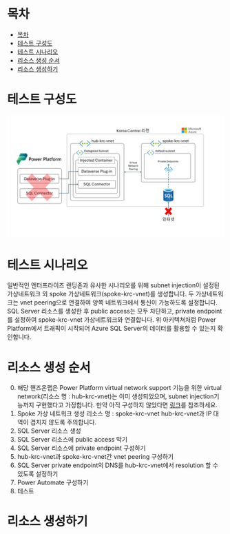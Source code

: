 # 목차
  
- [목차](#목차)
- [테스트 구성도](#테스트-구성도)
- [테스트 시나리오](#테스트-시나리오)
- [리소스 생성 순서](#리소스-생성-순서)
- [리소스 생성하기](#리소스-생성하기)

# 테스트 구성도

![Power Platform 가상 네트워크 지원 기능을 나타낸 아키텍쳐쳐](screenshots/test-scenario-hands-on-lab.jpg)

# 테스트 시나리오
  
일반적인 엔터프라이즈 랜딩존과 유사한 시나리오를 위해 subnet injection이 설정된 가상네트워크 외 spoke 가상네트워크(spoke-krc-vnet)를 생성합니다. 두 가상네트워크는 vnet peering으로 연결하여 양쪽 네트워크에서 통신이 가능하도록 설정합니다. SQL Server 리소스를 생성한 후 public access는 모두 차단하고, private endpoint를 설정하여 spoke-krc-vnet 가상네트워크와 연결합니다. 위 아키텍쳐처럼 Power Platform에서 트래픽이 시작되어 Azure SQL Server의 데이터를 활용할 수 있는지 확인합니다.
  
# 리소스 생성 순서

0. 해당 핸즈온랩은 Power Platform virtual network support 기능을 위한 virtual network(리소스 명 : hub-krc-vnet)는 이미 생성되었으며, subnet injection기능까지 구현했다고 가정합니다. 만약 아직 구성하지 않았다면 [링크](https://github.com/youkhi/Power-Platform-virtual-network-support/blob/main/Configuration%20Hands%20on%20Lab.md)를 참조하세요.  
1. Spoke 가상 네트워크 생성
   리소스 명 : spoke-krc-vnet
   hub-krc-vnet과 IP 대역이 겹치지 않도록 주의합니다.
2. SQL Server 리소스 생성
3. SQL Server 리소스에 public access 막기
4. SQL Server 리소스에 private endpoint 구성하기
5. hub-krc-vnet과 spoke-krc-vnet간 vnet peering 구성하기
6. SQL Server private endpoint의 DNS를 hub-krc-vnet에서 resolution 할 수 있도록 설정하기
7. Power Automate 구성하기
8. 테스트
  
# 리소스 생성하기
  

  

  


